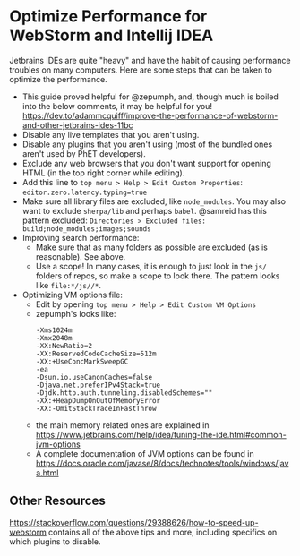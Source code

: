 
# Optimize Performance for  WebStorm and Intellij IDEA

Jetbrains IDEs are quite "heavy" and have the habit of causing performance troubles on many computers. Here are some 
steps that can be taken to optimize the performance.

* This guide proved helpful for @zepumph, and, though much is boiled into the below comments, it may be helpful for you!
https://dev.to/adammcquiff/improve-the-performance-of-webstorm-and-other-jetbrains-ides-11bc
* Disable any live templates that you aren't using.
* Disable any plugins that you aren't using (most of the bundled ones aren't used by PhET developers).
* Exclude any web browsers that you don't want support for opening HTML (in the top right corner while editing).
* Add this line to `top menu > Help > Edit Custom Properties`: `editor.zero.latency.typing=true`
* Make sure all library files are excluded, like `node_modules`. You may also want to exclude `sherpa/lib` and perhaps 
`babel`. @samreid has this pattern excluded: `Directories > Excluded files: build;node_modules;images;sounds`
* Improving search performance:
  * Make sure that as many folders as possible are excluded (as is reasonable). See above. 
  * Use a scope! In many cases, it is enough to just look in the `js/` folders of repos, so make a scope to look there. The
  pattern looks like `file:*/js//*`.
* Optimizing VM options file:
  * Edit by opening `top menu > Help > Edit Custom VM Options`
  * zepumph's looks like:
    ```
    -Xms1024m
    -Xmx2048m
    -XX:NewRatio=2
    -XX:ReservedCodeCacheSize=512m
    -XX:+UseConcMarkSweepGC
    -ea
    -Dsun.io.useCanonCaches=false
    -Djava.net.preferIPv4Stack=true
    -Djdk.http.auth.tunneling.disabledSchemes=""
    -XX:+HeapDumpOnOutOfMemoryError
    -XX:-OmitStackTraceInFastThrow
    ```
  * the main memory related ones are explained in https://www.jetbrains.com/help/idea/tuning-the-ide.html#common-jvm-options
  * A complete documentation of JVM options can be found in https://docs.oracle.com/javase/8/docs/technotes/tools/windows/java.html
  
## Other Resources

https://stackoverflow.com/questions/29388626/how-to-speed-up-webstorm contains all of the above tips and more, including specifics on which plugins to disable. 
